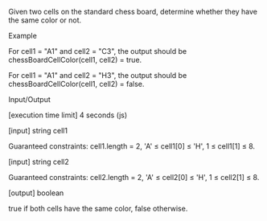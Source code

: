 Given two cells on the standard chess board, determine whether they have the same color or not.

Example

For cell1 = "A1" and cell2 = "C3", the output should be
chessBoardCellColor(cell1, cell2) = true.



For cell1 = "A1" and cell2 = "H3", the output should be
chessBoardCellColor(cell1, cell2) = false.



Input/Output

[execution time limit] 4 seconds (js)

[input] string cell1

Guaranteed constraints:
cell1.length = 2,
'A' ≤ cell1[0] ≤ 'H',
1 ≤ cell1[1] ≤ 8.

[input] string cell2

Guaranteed constraints:
cell2.length = 2,
'A' ≤ cell2[0] ≤ 'H',
1 ≤ cell2[1] ≤ 8.

[output] boolean

true if both cells have the same color, false otherwise.
